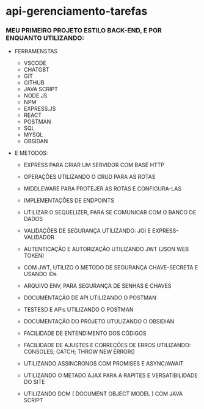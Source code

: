 # api-gerenciamento-tarefas

### MEU PRIMEIRO PROJETO ESTILO BACK-END, E POR ENQUANTO UTILIZANDO:

 - FERRAMENSTAS
   
    - VSCODE
    - CHATGBT
    - GIT
    - GITHUB
    - JAVA SCRIPT
    - NODE.JS
    - NPM
    - EXPRESS.JS
    - REACT
    - POSTMAN
    - SQL
    - MYSQL
    - OBSIDAN

- E METODOS:
  
   - EXPRESS PARA CRIAR UM SERVIDOR COM BASE HTTP
   - OPERAÇÕES UTILIZANDO O CRUD PARA AS ROTAS
   - MIDDLEWARE PARA PROTEJER AS ROTAS E CONFIGURA-LAS
   - IMPLEMENTAÇÕES DE ENDPOINTS
   - UTILIZAR O SEQUELIZER, PARA SE COMUNICAR COM O BANCO DE DADOS
   - VALIDAÇÕES DE SEGURANÇA UTILIZANDO: JOI E EXPRESS-VALIDADOR
   - AUTENTICAÇÃO E AUTORIZAÇÃO UTILIZANDO JWT (JSON WEB TOKEN)
   - COM JWT, UTILIZO O METODO DE SEGURANÇA CHAVE-SECRETA E USANDO IDs
   - ARQUIVO ENV, PARA SEGURANÇA DE SENHAS E CHAVES
   - DOCUMENTAÇÃO DE API UTILIZANDO O POSTMAN
   - TESTESD E APIs UTILIZANDO O POSTMAN
   - DOCUMENTAÇÃO DO PROJETO UTULIZANDO O OBSIDIAN


   - FACILIDADE DE ENTENDIMENTO DOS CÓDIGOS
   - FACILIDADE DE AJUSTES E CORREÇÕES DE ERROS UTILIZANDO: CONSOLES; CATCH; THROW NEW ERROR()
   - UTILIZANDO ASSINCRONOS COM PROMISES E ASYNC/AWAIT
   - UTILIZANDO O METADO AJAX PARA A RAPITES E VERSATIBILIDADE DO SITE
   - UTILIZANDO DOM ( DOCUMENT OBJECT MODEL ) COM JAVA SCRIPT
 
